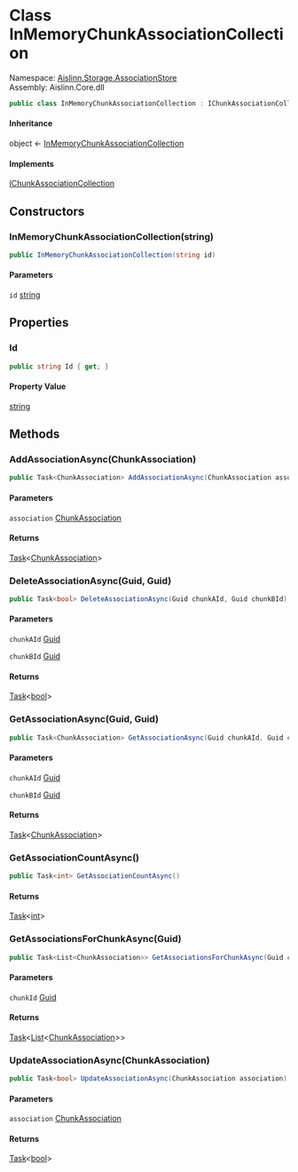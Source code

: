 # <a id="Aislinn_Storage_AssociationStore_InMemoryChunkAssociationCollection"></a> Class InMemoryChunkAssociationCollection

Namespace: [Aislinn.Storage.AssociationStore](Aislinn.Storage.AssociationStore.md)  
Assembly: Aislinn.Core.dll  

```csharp
public class InMemoryChunkAssociationCollection : IChunkAssociationCollection
```

#### Inheritance

object ← 
[InMemoryChunkAssociationCollection](Aislinn.Storage.AssociationStore.InMemoryChunkAssociationCollection.md)

#### Implements

[IChunkAssociationCollection](Aislinn.ChunkStorage.Interfaces.IChunkAssociationCollection.md)

## Constructors

### <a id="Aislinn_Storage_AssociationStore_InMemoryChunkAssociationCollection__ctor_System_String_"></a> InMemoryChunkAssociationCollection\(string\)

```csharp
public InMemoryChunkAssociationCollection(string id)
```

#### Parameters

`id` [string](https://learn.microsoft.com/dotnet/api/system.string)

## Properties

### <a id="Aislinn_Storage_AssociationStore_InMemoryChunkAssociationCollection_Id"></a> Id

```csharp
public string Id { get; }
```

#### Property Value

 [string](https://learn.microsoft.com/dotnet/api/system.string)

## Methods

### <a id="Aislinn_Storage_AssociationStore_InMemoryChunkAssociationCollection_AddAssociationAsync_Aislinn_Core_Models_ChunkAssociation_"></a> AddAssociationAsync\(ChunkAssociation\)

```csharp
public Task<ChunkAssociation> AddAssociationAsync(ChunkAssociation association)
```

#### Parameters

`association` [ChunkAssociation](Aislinn.Core.Models.ChunkAssociation.md)

#### Returns

 [Task](https://learn.microsoft.com/dotnet/api/system.threading.tasks.task\-1)<[ChunkAssociation](Aislinn.Core.Models.ChunkAssociation.md)\>

### <a id="Aislinn_Storage_AssociationStore_InMemoryChunkAssociationCollection_DeleteAssociationAsync_System_Guid_System_Guid_"></a> DeleteAssociationAsync\(Guid, Guid\)

```csharp
public Task<bool> DeleteAssociationAsync(Guid chunkAId, Guid chunkBId)
```

#### Parameters

`chunkAId` [Guid](https://learn.microsoft.com/dotnet/api/system.guid)

`chunkBId` [Guid](https://learn.microsoft.com/dotnet/api/system.guid)

#### Returns

 [Task](https://learn.microsoft.com/dotnet/api/system.threading.tasks.task\-1)<[bool](https://learn.microsoft.com/dotnet/api/system.boolean)\>

### <a id="Aislinn_Storage_AssociationStore_InMemoryChunkAssociationCollection_GetAssociationAsync_System_Guid_System_Guid_"></a> GetAssociationAsync\(Guid, Guid\)

```csharp
public Task<ChunkAssociation> GetAssociationAsync(Guid chunkAId, Guid chunkBId)
```

#### Parameters

`chunkAId` [Guid](https://learn.microsoft.com/dotnet/api/system.guid)

`chunkBId` [Guid](https://learn.microsoft.com/dotnet/api/system.guid)

#### Returns

 [Task](https://learn.microsoft.com/dotnet/api/system.threading.tasks.task\-1)<[ChunkAssociation](Aislinn.Core.Models.ChunkAssociation.md)\>

### <a id="Aislinn_Storage_AssociationStore_InMemoryChunkAssociationCollection_GetAssociationCountAsync"></a> GetAssociationCountAsync\(\)

```csharp
public Task<int> GetAssociationCountAsync()
```

#### Returns

 [Task](https://learn.microsoft.com/dotnet/api/system.threading.tasks.task\-1)<[int](https://learn.microsoft.com/dotnet/api/system.int32)\>

### <a id="Aislinn_Storage_AssociationStore_InMemoryChunkAssociationCollection_GetAssociationsForChunkAsync_System_Guid_"></a> GetAssociationsForChunkAsync\(Guid\)

```csharp
public Task<List<ChunkAssociation>> GetAssociationsForChunkAsync(Guid chunkId)
```

#### Parameters

`chunkId` [Guid](https://learn.microsoft.com/dotnet/api/system.guid)

#### Returns

 [Task](https://learn.microsoft.com/dotnet/api/system.threading.tasks.task\-1)<[List](https://learn.microsoft.com/dotnet/api/system.collections.generic.list\-1)<[ChunkAssociation](Aislinn.Core.Models.ChunkAssociation.md)\>\>

### <a id="Aislinn_Storage_AssociationStore_InMemoryChunkAssociationCollection_UpdateAssociationAsync_Aislinn_Core_Models_ChunkAssociation_"></a> UpdateAssociationAsync\(ChunkAssociation\)

```csharp
public Task<bool> UpdateAssociationAsync(ChunkAssociation association)
```

#### Parameters

`association` [ChunkAssociation](Aislinn.Core.Models.ChunkAssociation.md)

#### Returns

 [Task](https://learn.microsoft.com/dotnet/api/system.threading.tasks.task\-1)<[bool](https://learn.microsoft.com/dotnet/api/system.boolean)\>

